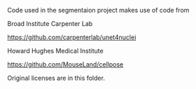 Code used in the segmentaion project makes use of code from

Broad Institute Carpenter Lab

https://github.com/carpenterlab/unet4nuclei


Howard Hughes Medical Institute

https://github.com/MouseLand/cellpose

Original licenses are in this folder.

